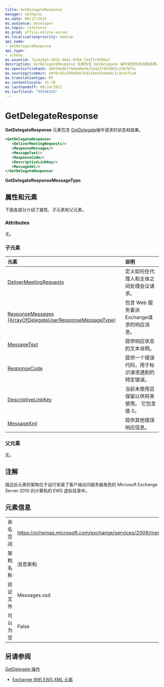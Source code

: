 ```yaml
---
title: GetDelegateResponse
manager: sethgros
ms.date: 09/17/2015
ms.audience: Developer
ms.topic: reference
ms.prod: office-online-server
ms.localizationpriority: medium
api_name:
- GetDelegateResponse
api_type:
- schema
ms.assetid: 71a418a5-5652-40e1-8f84-fe4f7c9f86af
description: GetDelegateResponse 元素包含 GetDelegate 操作请求的状态和结果。
ms.openlocfilehash: d8550ede774ebe0e84cb2da27455465c330fbf3c
ms.sourcegitcommit: 54f6cd5a704b36b76d110ee53a6d6c1c3e15f5a9
ms.translationtype: MT
ms.contentlocale: zh-CN
ms.lasthandoff: 09/24/2021
ms.locfileid: "59546320"
---
```

# <a name="getdelegateresponse"></a>GetDelegateResponse

**GetDelegateResponse** 元素包含 [GetDelegate](getdelegate-operation.md)操作请求的状态和结果。 
  
```xml
<GetDelegateResponse>
   <DeliverMeetingRequests/>
   <ResponseMessages/>
   <MessageText/>
   <ResponseCode/>
   <DescriptiveLinkKey/>
   <MessageXml/>
</GetDelegateResponse>
```

 **GetDelegateResponseMessageType**
## <a name="attributes-and-elements"></a>属性和元素

下面各部分介绍了属性、子元素和父元素。
  
### <a name="attributes"></a>Attributes

无。
  
### <a name="child-elements"></a>子元素

|**元素**|**说明**|
|:-----|:-----|
|[DeliverMeetingRequests](delivermeetingrequests.md) <br/> |定义如何在代理人和主体之间处理会议请求。  <br/> |
|[ResponseMessages (ArrayOfDelegateUserResponseMessageType)](responsemessages-arrayofdelegateuserresponsemessagetype.md) <br/> |包含 Web 服务委派Exchange请求的响应消息。  <br/> |
|[MessageText](messagetext.md) <br/> |提供响应状态的文本说明。  <br/> |
|[ResponseCode](responsecode.md) <br/> |提供一个错误代码，用于标识请求遇到的特定错误。  <br/> |
|[DescriptiveLinkKey](descriptivelinkkey.md) <br/> |当前未使用且保留以供将来使用。 它包含值 0。  <br/> |
|[MessageXml](messagexml.md) <br/> |提供其他错误响应信息。  <br/> |
   
### <a name="parent-elements"></a>父元素

无。
  
## <a name="remarks"></a>注解

描述此元素的架构位于运行安装了客户端访问服务器角色的 Microsoft Exchange Server 2010 的计算机的 EWS 虚拟目录中。
  
## <a name="element-information"></a>元素信息

|||
|:-----|:-----|
|命名空间  <br/> |https://schemas.microsoft.com/exchange/services/2006/messages  <br/> |
|架构名称  <br/> |消息架构  <br/> |
|验证文件  <br/> |Messages.xsd  <br/> |
|可以为空  <br/> |False  <br/> |
   
## <a name="see-also"></a>另请参阅



[GetDelegate 操作](getdelegate-operation.md)


- [Exchange 中的 EWS XML 元素](ews-xml-elements-in-exchange.md)

